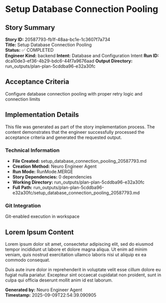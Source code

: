 # Setup Database Connection Pooling

## Story Summary
**Story ID:** 20587793-fb1f-48aa-bc1e-1c3607f7a734  
**Title:** Setup Database Connection Pooling  
**Status:** ✅ COMPLETED  
**Engineer Kind:** backend
**Intent:** Database and Configuration Intent
**Run ID:** dca10de3-ef36-4b29-bdc6-44f7a9676aad
**Output Directory:** run_outputs/plan-plan-5cddba96-e32a30fc

## Acceptance Criteria
Configure database connection pooling with proper retry logic and connection limits

## Implementation Details
This file was generated as part of the story implementation process. The content demonstrates that the engineer successfully processed the acceptance criteria and generated the requested output.

### Technical Information
- **File Created:** setup_database_connection_pooling_20587793.md
- **Creation Method:** Neuro Engineer Agent
- **Run Mode:** RunMode.MERGE
- **Story Dependencies:** 0 dependencies
- **Working Directory:** run_outputs/plan-plan-5cddba96-e32a30fc
- **Full Path:** run_outputs/plan-plan-5cddba96-e32a30fc/setup_database_connection_pooling_20587793.md

### Git Integration
Git-enabled execution in workspace

## Lorem Ipsum Content
Lorem ipsum dolor sit amet, consectetur adipiscing elit, sed do eiusmod tempor incididunt ut labore et dolore magna aliqua. Ut enim ad minim veniam, quis nostrud exercitation ullamco laboris nisi ut aliquip ex ea commodo consequat.

Duis aute irure dolor in reprehenderit in voluptate velit esse cillum dolore eu fugiat nulla pariatur. Excepteur sint occaecat cupidatat non proident, sunt in culpa qui officia deserunt mollit anim id est laborum.

**Generated by:** Neuro Engineer Agent  
**Timestamp:** 2025-09-09T22:54:39.090905
